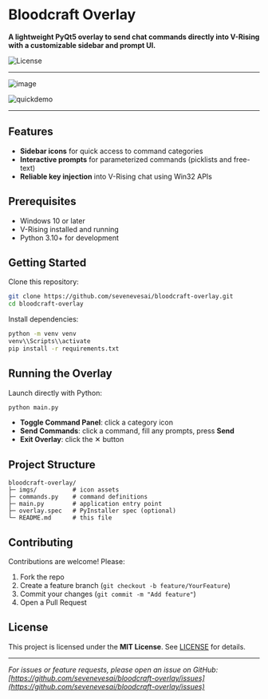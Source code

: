 # Bloodcraft Overlay

**A lightweight PyQt5 overlay to send chat commands directly into V-Rising with a customizable sidebar and prompt UI.**

![License](https://img.shields.io/badge/license-MIT-blue)

---
![image](https://github.com/user-attachments/assets/3e6a77c3-2a3b-467d-81d2-718b1197912f)

![quickdemo](https://github.com/user-attachments/assets/64ceba90-8c9e-4e59-bf72-402ac337ea0b)

---
## Features

* **Sidebar icons** for quick access to command categories
* **Interactive prompts** for parameterized commands (picklists and free-text)
* **Reliable key injection** into V-Rising chat using Win32 APIs

## Prerequisites

* Windows 10 or later
* V-Rising installed and running
* Python 3.10+ for development

## Getting Started

Clone this repository:

```bash
git clone https://github.com/sevenevesai/bloodcraft-overlay.git
cd bloodcraft-overlay
```

Install dependencies:

```bash
python -m venv venv
venv\\Scripts\\activate
pip install -r requirements.txt
```

## Running the Overlay

Launch directly with Python:

```bash
python main.py
```

* **Toggle Command Panel**: click a category icon
* **Send Commands**: click a command, fill any prompts, press **Send**
* **Exit Overlay**: click the ✕ button

## Project Structure

```
bloodcraft-overlay/
├─ imgs/          # icon assets
├─ commands.py    # command definitions
├─ main.py        # application entry point
├─ overlay.spec   # PyInstaller spec (optional)
└─ README.md      # this file
```

## Contributing

Contributions are welcome! Please:

1. Fork the repo
2. Create a feature branch (`git checkout -b feature/YourFeature`)
3. Commit your changes (`git commit -m "Add feature"`)
4. Open a Pull Request

## License

This project is licensed under the **MIT License**. See [LICENSE](LICENSE) for details.

---

*For issues or feature requests, please open an issue on GitHub: [https://github.com/sevenevesai/bloodcraft-overlay/issues](https://github.com/sevenevesai/bloodcraft-overlay/issues)*
